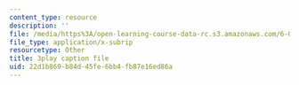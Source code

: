 ```yaml
---
content_type: resource
description: ''
file: /media/https%3A/open-learning-course-data-rc.s3.amazonaws.com/6-004-computation-structures-spring-2017/22d1b869b84d45fe6bb4fb87e16ed86a_Sqhb-TGC4aQ.srt
file_type: application/x-subrip
resourcetype: Other
title: 3play caption file
uid: 22d1b869-b84d-45fe-6bb4-fb87e16ed86a
---
```

